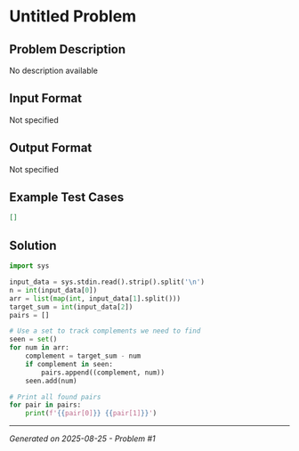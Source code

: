 # Untitled Problem

## Problem Description
No description available

## Input Format
Not specified

## Output Format
Not specified

## Example Test Cases
```json
[]
```

## Solution
```python
import sys

input_data = sys.stdin.read().strip().split('\n')
n = int(input_data[0])
arr = list(map(int, input_data[1].split()))
target_sum = int(input_data[2])
pairs = []

# Use a set to track complements we need to find
seen = set()
for num in arr:
    complement = target_sum - num
    if complement in seen:
        pairs.append((complement, num))
    seen.add(num)

# Print all found pairs
for pair in pairs:
    print(f'{{pair[0]}} {{pair[1]}}')
```

---
*Generated on 2025-08-25 - Problem #1*